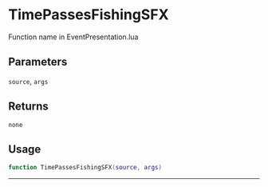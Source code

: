 # TimePassesFishingSFX
Function name in EventPresentation.lua
## Parameters
`source`, `args`
## Returns
`none`
## Usage
```lua
function TimePassesFishingSFX(source, args)
```
---
